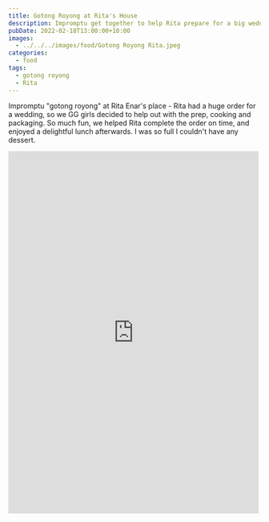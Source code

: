 ```yaml
---
title: Gotong Royong at Rita's House
description: Impromptu get together to help Rita prepare for a big wedding feast
pubDate: 2022-02-18T13:00:00+10:00
images:
  - ../../../images/food/Gotong Royong Rita.jpeg
categories:
  - food
tags:
  - gotong royong
  - Rita
---
```


Impromptu "gotong royong" at Rita Enar's place - Rita had a huge order for a wedding, so we GG girls decided to help out with the prep, cooking and packaging. So much fun, we helped Rita complete the order on time, and enjoyed a delightful lunch afterwards. I was so full I couldn't have any dessert.

<iframe src="https://www.facebook.com/plugins/post.php?href=https%3A%2F%2Fwww.facebook.com%2Fchris1.tham%2Fposts%2Fpfbid0ffEAjJWRjMS6NjboqwBYTvYzRK6bNPQDLcz6TinZmCdgSmeHJf4zB7R6f43KRT2Pl&show_text=true&width=500" width="500" height="723" style="border:none;overflow:hidden" scrolling="no" frameborder="0" allowfullscreen="true" allow="autoplay; clipboard-write; encrypted-media; picture-in-picture; web-share"></iframe>
